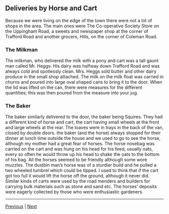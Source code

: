 ## Deliveries by Horse and Cart

Because we were living on the edge of the town there were not a lot of shops in the area. The main ones were The Co-operative Society Store on the Uppingham Road, a sweets and newspaper shop at the corner of Trafford Road and another grocers, Hills, on the corner of Coleman Road.

### The Milkman

The milkman, who delivered the milk with a pony and cart was a tall gaunt man called Mr. Heggs. His dairy was halfway down Trafford Road and was always cold and spotlessly clean. Mrs. Heggs sold butter and other dairy produce in the small shop attached. The milk on the milk float was carried in churns and poured into large oval shaped cans to bring it to the door. When the lid was lifted on the can, there were measures for the different quantities; this was then poured from the measure into your jug.

### The Baker

The baker similarly delivered to the door, the baker being Squires. They had a different kind of horse and cart, the cart having small wheels at the front and large wheels at the rear. The loaves were in trays in the back of the van, closed by double doors. the baker (and the horse) always stopped for their dinner at lunch time outside the house and we used to go to see the horse, although my mother had a great fear of horses. The horse nosebag was carried on the cart and was hung on his head for his feed, usually oats, every so often he would throw up his head to shake the oats to the bottom of his bag. All the horses seemed to be friendly although some wore muzzles. The dustbin man’s horse was of a sturdier build and he pulled a two wheeled tumbrel which could be tipped. I used to think that if the cart got too full it would lift the horse off the ground, although it never did. Similar kinds of carts were used by the road menders and builders for carrying bulk materials such as stone and sand etc. The horses’ deposits were eagerly collected by those who were enthusiastic gardeners.

---

<a href="./2.4-parents-life.html">Previous</a> | <a href="./2.6-humberstone-pubs.html">Next</a>

